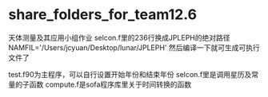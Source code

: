 # share_folders_for_team12.6
天体测量及其应用小组作业
selcon.f里的236行换成JPLEPH的绝对路径      NAMFIL='/Users/jcyuan/Desktop/lunar/JPLEPH'
然后编译一下就可生成可执行文件了

test.f90为主程序，可以自行设置开始年份和结束年份
selcon.f里是调用星历及常量的子函数
compute.f是sofa程序库里关于时间转换的函数
